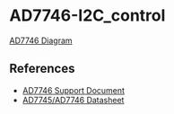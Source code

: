 # AD7746-I2C_control

[AD7746 Diagram](https://www.dropbox.com/s/mc8xp56pk7n1ff2/AD7746.png?dl=0)

## References
- [AD7746 Support Document](https://www.dropbox.com/s/0fx0g5lrc8xli53/Support_document.pdf?dl=0)
- [AD7745/AD7746 Datasheet](https://www.analog.com/media/en/technical-documentation/data-sheets/AD7745_7746.pdf)
